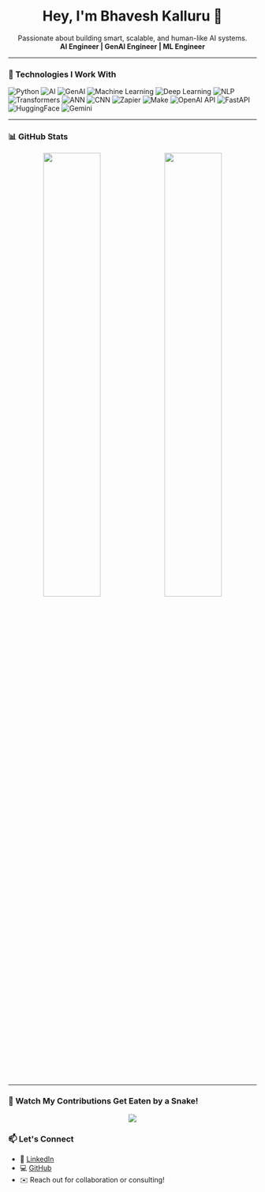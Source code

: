<h1 align="center">Hey, I'm Bhavesh Kalluru 👋</h1>

<p align="center">
  Passionate about building smart, scalable, and human-like AI systems. 
  <br/>
  <strong>AI Engineer | GenAI Engineer | ML Engineer</strong>
</p>

---

### 🧠 Technologies I Work With

![Python](https://img.shields.io/badge/-Python-3776AB?style=for-the-badge&logo=python&logoColor=white)
![AI](https://img.shields.io/badge/-Artificial%20Intelligence-181717?style=for-the-badge&logo=openai)
![GenAI](https://img.shields.io/badge/-Generative%20AI-000000?style=for-the-badge&logo=cloudflare)
![Machine Learning](https://img.shields.io/badge/-Machine%20Learning-10274A?style=for-the-badge&logo=scikitlearn)
![Deep Learning](https://img.shields.io/badge/-Deep%20Learning-0A0F23?style=for-the-badge&logo=pytorch)
![NLP](https://img.shields.io/badge/-NLP-BB2528?style=for-the-badge&logo=spacy)
![Transformers](https://img.shields.io/badge/-Transformers-FF6F61?style=for-the-badge&logo=huggingface)
![ANN](https://img.shields.io/badge/-ANN-5A5A5A?style=for-the-badge)
![CNN](https://img.shields.io/badge/-CNN-0044CC?style=for-the-badge)
![Zapier](https://img.shields.io/badge/-Zapier-FF4A00?style=for-the-badge&logo=zapier)
![Make](https://img.shields.io/badge/-Make-0081C6?style=for-the-badge&logo=make)
![OpenAI API](https://img.shields.io/badge/-OpenAI%20API-412991?style=for-the-badge&logo=openai)
![FastAPI](https://img.shields.io/badge/-FastAPI-009688?style=for-the-badge&logo=fastapi)
![HuggingFace](https://img.shields.io/badge/-HuggingFace-FCC72B?style=for-the-badge&logo=huggingface)
![Gemini](https://img.shields.io/badge/-Gemini-4285F4?style=for-the-badge&logo=google)

---

### 📊 GitHub Stats

<p align="center">
  <img src="https://github-readme-stats.vercel.app/api?username=bhavesh-kalluru&show_icons=true&theme=tokyonight" width="48%"/>
  <img src="https://github-readme-streak-stats.herokuapp.com?user=bhavesh-kalluru&theme=tokyonight" width="48%"/>
</p>

---

### 🐍 Watch My Contributions Get Eaten by a Snake!

<p align="center">
  <img src="https://github.com/bhavesh-kalluru/snk/raw/output/github-contribution-grid-snake.svg?color_snake=#0077B6&color_dots=#d0e7ff,#b3d1ff,#66b2ff,#3399ff,#007acc" />
</p>



### 📫 Let's Connect

- 💼 [LinkedIn](https://linkedin.com/in/bhavesh-kalluru)
- 💻 [GitHub](https://github.com/bhavesh-kalluru)
- ✉️ Reach out for collaboration or consulting!
